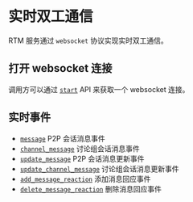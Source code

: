 # 实时双工通信

RTM 服务通过 `websocket` 协议实现实时双工通信。

## 打开 websocket 连接

调用方可以通过 [`start`][rtm_start] API 来获取一个 websocket 连接。

[rtm_start]: ./api_start.md

## 实时事件

<!-- TODO(hbc): generate TOC by tool -->

- [`message`](./event_message.md)  P2P 会话消息事件
- [`channel_message`](./event_channel_message.md) 讨论组会话消息事件
- [`update_message`](./event_update_message.md) P2P 会话消息更新事件
- [`update_channel_message`](./event_update_channel_message.md) 讨论组会话消息更新事件
- [`add_message_reaction`](./event_add_message_reaction.md) 添加消息回应事件
- [`delete_message_reaction`](./event_delete_message_reaction.md) 删除消息回应事件
